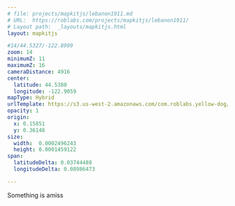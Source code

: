```yaml
---
# file: projects/mapkitjs/lebanon1911.md
# URL:  https://roblabs.com/projects/mapkitjs/lebanon1911/
# Layout path:  _layouts/mapkitjs.html
layout: mapkitjs

#14/44.5327/-122.8909
zoom: 14
minimumZ: 11
maximumZ: 16
cameraDistance: 4916
center:
  latitude: 44.5380
  longitude: -122.9059
mapType: Hybrid
urlTemplate: https://s3.us-west-2.amazonaws.com/com.roblabs.yellow-dog/maptiler/97355/{z}/{x}/{y}.png
opacity: 1
origin: 
  x: 0.15851
  y: 0.36148
size:
  width:  0.0002496243
  height: 0.0001459122
span:
  latitudeDelta: 0.03744488
  longitudeDelta: 0.08986473

---
```


Something is amiss
